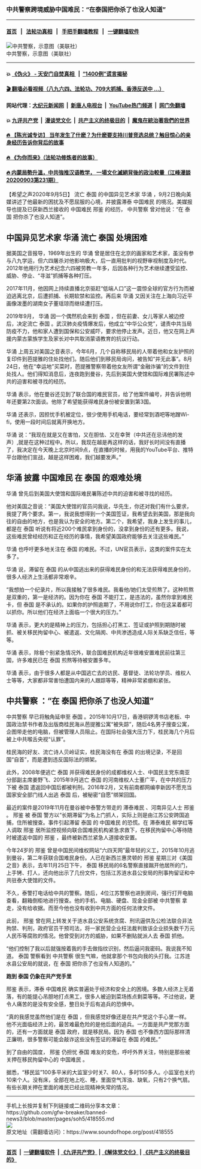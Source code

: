 ### 中共警察跨境威胁中国难民：“在泰国把你杀了也没人知道”
------------------------

#### [首页](https://github.com/gfw-breaker/banned-news3/blob/master/README.md) &nbsp;&nbsp;|&nbsp;&nbsp; [法轮功真相](https://github.com/begood0513/basic/blob/master/README.md)  &nbsp;&nbsp;|&nbsp;&nbsp; [手把手翻墙教程](https://github.com/gfw-breaker/guides/wiki)  &nbsp;&nbsp;|&nbsp;&nbsp; [一键翻墙软件](https://github.com/gfw-breaker/nogfw/blob/master/README.md)  



<div><img alt="中共警察，示意图（美联社）" src="https://img.soundofhope.org/2020-09/1599306878430.png"/>
<br/><figcaption class="caption">
 中共警察，示意图（美联社）
</figcaption></div><hr/>

#### 💥 [《伪火》 - 天安门自焚真相 ](http://141.164.51.119:10000/videos/blog/weihuo.html)&nbsp; |&nbsp; [“1400例”谎言揭秘  ](http://141.164.51.119:10000/videos/blog/jiexi1400.html)

#### [ 🎬  翻墙必看视频（八九六四、法轮功、709大抓捕、香港反送中 ...）](https://github.com/gfw-breaker/links/blob/master/banned.md)

#### 网站代理：[大纪元新闻网](http://167.172.10.89:10080/gb/) &nbsp;|&nbsp; [新唐人电视台](http://167.172.10.89:8808/gb/)  &nbsp;|&nbsp; [YouTube热门频道](http://158.247.203.241/youtube.html) &nbsp;|&nbsp; [网门免翻墙](http://158.247.203.241:11000/show.aspx?name=ogHome)

#### 💥 [九评共产党](http://141.164.51.119:10000/videos/res/jiuping/)&nbsp; |&nbsp; [漫谈党文化](http://141.164.51.119:10000/videos/res/mtdwh/)&nbsp; |&nbsp; [共产主义的终极目的](http://141.164.51.119:10000/videos/res/zjmd/)&nbsp; |&nbsp; [魔鬼在統治著我們的世界](http://141.164.51.119:10000/videos/res/TheSpecter/)  

#### [ 🔥  【陈光诚专访】 当年发生了什麽？为什麽要支持川普竞选总统？触目惊心的亲身经历告诉你背后的故事](http://141.164.51.119:10000/videos/news/cgc02.html)

#### [ 🔥  《为你而来》（法轮功修炼者的故事）](http://141.164.51.119:10000/videos/news/ComingForYou.html)

#### [ 🔥  内蒙局勢升溫，中共強推汉语教学， 一場文化滅絕背後的政治較量（江峰漫談20200903第231期）](http://141.164.51.119:10000/videos/news/jf03.html)

<div><div class="Content__Wrapper sc-1bvya0-0 grZQxZ">
 <p class="meta-top">
  <span class="meta">
   【希望之声2020年9月5日】
  </span>
  流亡
  <ok href="/term/11387">
   泰国
  </ok>
  的中国异见艺术家
  <ok href="/term/76590">
   华涌
  </ok>
  ，9月2日晚向美媒讲述了他最新的困扰及不愿屈服的心境，并披露滞泰
  <ok href="/term/368425">
   中国难民
  </ok>
  的境况。美媒报导也提及已获新西兰接收的
  <ok href="/term/368425">
   中国难民
  </ok>
  <ok href="/term/195794">
   邢鉴
  </ok>
  的经历，
  <ok href="/term/122094">
   中共警察
  </ok>
  曾对他说：“在
  <ok href="/term/11387">
   泰国
  </ok>
  把你杀了也没人知道”。
 </p>
 <h2>
  <strong>
   中国异见艺术家
   <ok href="/term/76590">
    华涌
   </ok>
   流亡
   <ok href="/term/11387">
    泰国
   </ok>
   处境困难
  </strong>
 </h2>
 <p>
  据美国之音报导，1969年出生的
  <ok href="/term/76590">
   华涌
  </ok>
  曾是居住在北京的画家和艺术家，虽没有参与八九学运，但六四屠杀对他影响极大，后一直用批判的视野审视制度及时代。2012年他用行为艺术纪念六四被劳教一年多，后因各种行为艺术继续遭受监控、威胁、停业、“寻滋”抓捕等各种打压。
 </p>
 <div class="AD_Embed__Wrap-sc-1xslmin-0 igMuqX module desktop">
  <div>
  </div>
 </div>
 <p>
  2017年11月，他因网上持续直播北京驱赶“低端人口”这一震惊全球的官方行为而被迫逃离北京，后遭抓捕、长期软禁和监控。再后来
  <ok href="/term/76590">
   华涌
  </ok>
  又因关注在上海向习近平画像泼墨的湖南女子董瑶琼而继续遭打压。
 </p>
 <p>
  2019年9月，
  <ok href="/term/76590">
   华涌
  </ok>
  因一个偶然机会来到
  <ok href="/term/11387">
   泰国
  </ok>
  ，但在前妻、女儿等家人被边控后，决定流亡
  <ok href="/term/11387">
   泰国
  </ok>
  。武汉肺炎疫情爆发后，他成立“中华公众党”，谴责中共当局防疫不力，他和家人遭到国保和公安威吓，要求他停止发声。近日，他又在网上声援内蒙古蒙族学生及家长对中共取消蒙语教育的抗议行动。
 </p>
 <p>
  <ok href="/term/76590">
   华涌
  </ok>
  上周五对美国之音表示，今年6月，几个自称移民局的人带着他和女友护照的复印件到芭提雅的住处找他们。随后他们到移民局询问，被告知“并无此事”。8月24日，他在“幸运地”买菜时，芭提雅警察带着他女友所谓“金融诈骗”的文件到住处找人。他们得知消息后，连夜跑到曼谷，先后到美国大使馆和国际难民署陈述中共的迫害和被寻找的经历。
 </p>
 <p>
  <ok href="/term/76590">
   华涌
  </ok>
  表示，他在曼谷还见到了联合国的难民官员，给了他案件编号，并告诉他明年还要第2次面谈。他除了希望能获得难民身份被安置到第3国。
 </p>
 <p>
  <ok href="/term/76590">
   华涌
  </ok>
  还表示，因担忧手机被定位，很少使用手机电话，要经常到酒吧等地蹭Wi-fi，使用一段时间后就离开换地方。
 </p>
 <p>
  <ok href="/term/76590">
   华涌
  </ok>
  说：“我现在就是又在害怕，又在胆怯、又在幸贺（中共还在忌讳他的发声）,就是在这种过程中。所以，我现在越是再这样的话，我好长时间没有直播了，我决定在今天晚上北京时间9点，在直播的时候，用我的YouTube平台、推特平台跟他们宣战，越是这样困难，我们越要发声。”
 </p>
 <h2>
  <strong>
   <ok href="/term/76590">
    华涌
   </ok>
   披露
   <ok href="/term/368425">
    中国难民
   </ok>
   在
   <ok href="/term/11387">
    泰国
   </ok>
   的艰难处境
  </strong>
 </h2>
 <p>
  <ok href="/term/76590">
   华涌
  </ok>
  曾先后到美国大使馆和国际难民署陈述中共的迫害和被寻找的经历。
 </p>
 <p>
  他对美国之音说：“美国大使馆的官员问我说，华先生，你还对我们有什么要求，我提了两个要求。第一，我说我想得到一个美国签证，我希望去到美国，那是我向往的自由的地方，也是我认为安全的地方。第二个，我希望，我身上发生的事儿，都是在
  <ok href="/term/11387">
   泰国
  </ok>
  听说有将近200个难民拿到身份的，没拿到身份的还有更多。我说，这些难民曾经经历和正在经历的事情，我希望美国政府能够去关注这些难民。”
 </p>
 <p>
  <ok href="/term/76590">
   华涌
  </ok>
  也呼吁更多地关注在
  <ok href="/term/11387">
   泰国
  </ok>
  的难民。不过，UN官员表示，这类的案件实在太多了。
 </p>
 <p>
  <ok href="/term/76590">
   华涌
  </ok>
  说，滞留在
  <ok href="/term/11387">
   泰国
  </ok>
  的从中国逃出来的获得难民身份的和无法获得难民身份的，很多人经济上生活都非常艰辛。
 </p>
 <p>
  “我想拍一个纪录片，所以我接触了很多难民。我看他/她们太受煎熬了。这种煎熬是双重的，第一是经济的。因为你在
  <ok href="/term/11387">
   泰国
  </ok>
  不能打工，是违法的，虽然你拿到难民卡，但
  <ok href="/term/11387">
   泰国
  </ok>
  是不承认的。如果你的护照逾期了，不用说你打工，你在这呆着都可以抓你。所以他们在经济上面临一个很大的压力。”
 </p>
 <div class="AD_Embed__Wrap-sc-1xslmin-0 igMuqX module desktop">
  <div>
  </div>
 </div>
 <p>
  <ok href="/term/76590">
   华涌
  </ok>
  表示，更大的是精神上的压力，包括担心打黑工、签证或护照到期随时被抓、被关移民拘留中心、被遣返、文化隔阂、中共渗透造成人际关系缺乏信任，等等。
 </p>
 <p>
  <ok href="/term/76590">
   华涌
  </ok>
  表示，除极个别紧急情况外，联合国难民机构近年很难安置难民前往第三国，许多难民已在
  <ok href="/term/11387">
   泰国
  </ok>
  煎熬等待被安置多年。
 </p>
 <p>
  <ok href="/term/76590">
   华涌
  </ok>
  表示，由于很多人都是从中国逃亡去的访民、基督徒、法轮功学员、维权人士等等，大家都非常害怕遭国内来的人跟踪等等，精神非常紧绷和紧张。
 </p>
 <h2>
  <strong>
   <ok href="/term/122094">
    中共警察
   </ok>
   ：“在
   <ok href="/term/11387">
    泰国
   </ok>
   把你杀了也没人知道”
  </strong>
 </h2>
 <p>
  <ok href="/term/122094">
   中共警察
  </ok>
  早已将触角延申至
  <ok href="/term/11387">
   泰国
  </ok>
  。2015年10月17日，香港铜锣湾书店老板、中国政治禁书作者及出版商桂民海从芭提雅公寓“被失踪”，随后4名男子搜查公寓，企图带走他的电脑，但被管理人员阻止。在国际社会强大压力下，桂民海几个月后被上中共喉舌央视“认罪”。
 </p>
 <p>
  桂民海的好友、流亡诗人贝岭证实，桂民海没有在
  <ok href="/term/11387">
   泰国
  </ok>
  的出境记录，不是回国“自首”，而是遭到违反国际法的绑架。
 </p>
 <p>
  此外，2008年便逃亡
  <ok href="/term/11387">
   泰国
  </ok>
  并获得难民身份的成都维权人士、中国民主党东南亚分部副主席姜野飞、2015年9月逃亡
  <ok href="/term/11387">
   泰国
  </ok>
  的河南维权人士董广平，在中共的压力下被
  <ok href="/term/11387">
   泰国
  </ok>
  遣返回中国后都被判刑。2016年2月，又有前南都网编李新因不愿充当国家安全部门线人出逃
  <ok href="/term/11387">
   泰国
  </ok>
  后，被秘密“自愿”绑架回国。
 </p>
 <p>
  最近的案件是2019年11月在曼谷被中泰警方带走的
  <ok href="/term/368428">
   滞泰难民
  </ok>
  、河南异见人士
  <ok href="/term/195794">
   邢鉴
  </ok>
  。
  <ok href="/term/195794">
   邢鉴
  </ok>
  被
  <ok href="/term/11387">
   泰国
  </ok>
  警方以“长期滞留”为名上门抓人，实际上则是由江苏公安跨国追捕，住所被搜查。事件引起滞留
  <ok href="/term/11387">
   泰国
  </ok>
  的
  <ok href="/term/368425">
   中国难民
  </ok>
  的恐慌。在
  <ok href="/term/368428">
   滞泰难民
  </ok>
  柳学红等人调取
  <ok href="/term/195794">
   邢鉴
  </ok>
  居所监控视频向联合国难民机构紧急求救下，在移民拘留中心等待随时被遣返中国的
  <ok href="/term/195794">
   邢鉴
  </ok>
  ，最终被新西兰紧急人道接收安置。
 </p>
 <p>
  今年24岁的
  <ok href="/term/195794">
   邢鉴
  </ok>
  曾是中国民间维权网站“六四天网”最年轻的义工，2015年10月逃到曼谷，第二年获联合国难民身份。人已在新西兰惠灵顿的
  <ok href="/term/195794">
   邢鉴
  </ok>
  星期三对《美国之音》表示，去年11月25日下午，
  <ok href="/term/11387">
   泰国
  </ok>
  移民局的6名警察直接踹开他居所的门，上手铐、打人，还向他出示了几份文件，包括江苏涟水县公安局的刑事拘留证和中共驻泰大使馆的文件。
 </p>
 <p>
  不久，泰警打电话给中共的警察。随后，4位江苏警察也进到房间，强行打开电脑查看，翻箱倒柜地进行搜查。他的手机、电脑、硬盘、现金全部被
  <ok href="/term/122094">
   中共警察
  </ok>
  拿走，没有给收据。而至今他也没有收到中共方面的任何法律文件。
 </p>
 <p>
  此前，
  <ok href="/term/195794">
   邢鉴
  </ok>
  曾在网上转发关于涟水县公安系统贪腐、刑讯逼供及公检法联合非法拘禁、判刑，政府官员干预司法，将一家民营企业枉法裁判致该企业损失数千万元人民币等腐败的情况。他曾受到对方的威胁，如果不删贴就派人去
  <ok href="/term/11387">
   泰国
  </ok>
  抓他。
 </p>
 <div class="AD_Embed__Wrap-sc-1xslmin-0 igMuqX module desktop">
  <div>
  </div>
 </div>
 <p>
  “他们控制了我以后就强按着我的手去做指纹识别，然后逼问我密码。我说我不知道。
  <ok href="/term/11387">
   泰国
  </ok>
  警察看到
  <ok href="/term/122094">
   中共警察
  </ok>
  很生气嘛，他就拿那个书包向我的头打我。江苏涟水县公安局的就说，在
  <ok href="/term/11387">
   泰国
  </ok>
  把你杀了也没有人知道的。”
 </p>
 <p>
  <strong>
   跑到
   <ok href="/term/11387">
    泰国
   </ok>
   仍象在共产党手里
  </strong>
 </p>
 <p>
  <ok href="/term/195794">
   邢鉴
  </ok>
  表示，滞泰
  <ok href="/term/368425">
   中国难民
  </ok>
  确实普遍处于经济和安全上的困境。多数人经济上无着落，有的能提心吊胆地打点黑工，很多人被迫到菜场拣点剩菜等等。不过他说，更令人痛苦的是没有安全感，整日处于后有追兵的恐惧中。
 </p>
 <p>
  “真的我感觉虽然他们是在
  <ok href="/term/11387">
   泰国
  </ok>
  ，但我感觉好像还是在共产党这个手心里一样。他不光面临经济上的，最苦难最危险的是他后面的追兵。一方面是共产党那方面的，还有一方面就是
  <ok href="/term/11387">
   泰国
  </ok>
  政府，就是移民局。因为
  <ok href="/term/11387">
   泰国
  </ok>
  也不像西方国际那样清正廉明，很多警察可能会敲诈这些没有签证的滞留在
  <ok href="/term/11387">
   泰国
  </ok>
  的难民。”
 </p>
 <p>
  到了自由的国度，
  <ok href="/term/195794">
   邢鉴
  </ok>
  仍担忧
  <ok href="/term/11387">
   泰国
  </ok>
  难友的安危，呼吁外界关注，特别是那些被关押在移民拘留中心的
  <ok href="/term/368425">
   中国难民
  </ok>
  。
 </p>
 <p>
  据悉，“移民监”100多平米的大监室少时关7、80人，多时150多人。小监室也关约10来个人。没有床，全部在地上吃、睡，里面空气浑浊、缺氧，只有2个换气扇。有些长期关押在里面的难民已经出现精神失常的情况。
 </p>
</div>
</div>
<hr/>
手机上长按并复制下列链接或二维码分享本文章：<br/>
https://github.com/gfw-breaker/banned-news3/blob/master/pages/soh5/418555.md <br/>
<a href='https://github.com/gfw-breaker/banned-news3/blob/master/pages/soh5/418555.md'><img src='https://github.com/gfw-breaker/banned-news3/blob/master/pages/soh5/418555.md.png'/></a> <br/>
原文地址（需翻墙访问）：https://www.soundofhope.org/post/418555


------------------------
#### [首页](https://github.com/gfw-breaker/banned-news3/blob/master/README.md) &nbsp;|&nbsp; [一键翻墙软件](https://github.com/gfw-breaker/nogfw/blob/master/README.md) &nbsp;| [《九评共产党》](https://github.com/gfw-breaker/9ping.md/blob/master/README.md#九评之一评共产党是什么) | [《解体党文化》](https://github.com/gfw-breaker/jtdwh.md/blob/master/README.md) | [《共产主义的终极目的》](https://github.com/gfw-breaker/gczydzjmd.md/blob/master/README.md)


<img src='http://gfw-breaker.win/banned-news3/pages/soh5/418555.md' width='0px' height='0px'/>